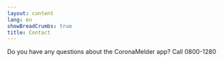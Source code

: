 ```yaml
---
layout: content
lang: en
showBreadCrumbs: true
title: Contact
---
```


Do you have any questions about the CoronaMelder app? Call 0800-1280
